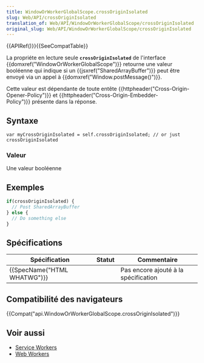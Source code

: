 ```yaml
---
title: WindowOrWorkerGlobalScope.crossOriginIsolated
slug: Web/API/crossOriginIsolated
translation_of: Web/API/WindowOrWorkerGlobalScope/crossOriginIsolated
original_slug: Web/API/WindowOrWorkerGlobalScope/crossOriginIsolated
---
```

{{APIRef()}}{{SeeCompatTable}}

La propriéte en lecture seule **`crossOriginIsolated`** de l'interface {{domxref("WindowOrWorkerGlobalScope")}} retourne une valeur booléenne qui indique si un {{jsxref("SharedArrayBuffer")}} peut être envoyé via un appel à {{domxref("Window.postMessage()")}}.

Cette valeur est dépendante de toute entête {{httpheader("Cross-Origin-Opener-Policy")}} et {{httpheader("Cross-Origin-Embedder-Policy")}} présente dans la réponse.

## Syntaxe

    var myCrossOriginIsolated = self.crossOriginIsolated; // or just crossOriginIsolated

### Valeur

Une valeur booléenne

## Exemples

```js
if(crossOriginIsolated) {
  // Post SharedArrayBuffer
} else {
  // Do something else
}
```

## Spécifications

| Spécification                        | Statut | Commentaire                          |
| ------------------------------------ | ------ | ------------------------------------ |
| {{SpecName("HTML WHATWG")}} |        | Pas encore ajouté à la spécification |

## Compatibilité des navigateurs

{{Compat("api.WindowOrWorkerGlobalScope.crossOriginIsolated")}}

## Voir aussi

- [Service Workers](/en-US/docs/Web/API/ServiceWorker_API)
- [Web Workers](/en-US/docs/Web/API/Web_Workers_API)
